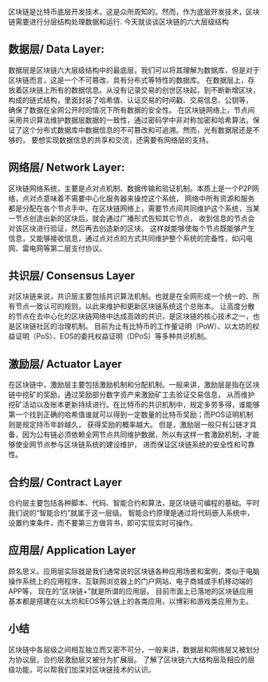 区块链是比特币底层开发技术，这是众所周知的。然而，作为底层开发技术，区块链需要进行分层结构处理数据和运行.
今天就谈谈区块链的六大层级结构
## 数据层/ Data Layer:
数据层是区块链六大层级结构中的最底层，我们可以将其理解为数据库，但是对于区块链而言，这是一个不可篡改、具有分布式等特性的数据库。
在数据层上，存放着区块链上所有的数据信息。从没有记录交易的创世区块起，到不断新增区块，构成的链式结构，里面封装了哈希值、认证交易的时间戳、交易信息、公钥等，
确保了数据在全网公开时的情况下所有数据的安全性。
在区块链网络上，节点间采用共识算法维护数据层数据的一致性，通过密码学中非对称加密和哈希算法，保证了这个分布式数据库中数据信息的不可篡改和可追溯。然而，光有数据层还是不够的，
要想实现数据信息的共享和交流，还需要有网络层的支持。

## 网络层/ Network Layer:
区块链网络系统，主要是点对点机制、数据传输和验证机制。本质上是一个P2P网络，点对点意味着不需要中心化服务器来操控这个系统，
网络中所有资源和服务都是分配在各个节点手中。在区块链网络上，需要节点间共同维护这个系统，当某一节点创造出新的区块后，就会通过广播形式告知其它节点，
收到信息的节点会对该区块进行验证，然后再去创造新的区块。
这样就能够使每个节点既能够产生信息，又能够接收信息，通过点对点的方式共同维护整个系统的完备性，如闪电网、雷电网等第二层支付协议。

## 共识层/ Consensus Layer
对区块链来说，共识层主要包括共识算法机制。也就是在全网形成一个统一的、所有节点一致认可的规则，以此来维护和更新区块链系统这个总账本。
让高度分散的节点在去中心化的区块链网络中达成高效的共识，是区块链的核心技术之一，也是区块链社区的治理机制。
目前为止有比特币的工作量证明（PoW）、以太坊的权益证明（PoS）、EOS的委托权益证明（DPoS）等多种共识机制。

## 激励层/ Actuator Layer
在区块链中，激励层主要包括激励机制和分配机制。一般来讲，激励层是指在区块链中挖矿的奖励，通过奖励部分数字资产来激励矿工去验证交易信息，
从而维护挖矿活动以及账本更新持续进行。在比特币的共识机制中，规定多劳多得，谁能够第一个找到正确的哈希值谁就可以得到一定数量的比特币奖励；而POS证明机制则是规定持币年龄越久，
获得奖励的概率越大。
但是，激励层一般只有公链才具备，因为公有链必须依赖全网节点共同维护数据，所以有这样一套激励机制，才能够使全网节点参与区块链系统的建设维护，
进而保证区块链系统的安全性和可靠性。

## 合约层/ Contract Layer
合约层主要包括各种脚本、代码、智能合约和算法，是区块链可编程的基础。平时我们说的“智能合约”就属于这一层级。
智能合约原理是通过将代码嵌入系统中，设置约束条件，而不要第三方做背书，即可实现实时可操作。

## 应用层/ Application Layer
顾名思义，应用层实际就是我们通常说的区块链各种应用场景和案例，类似于电脑操作系统上的应用程序、互联网浏览器上的门户网站、电子商城或手机移动端的APP等，
现在的“区块链+”就是所谓的应用层。
目前市面上已落地的区块链应用基本都是搭建在以太坊和EOS等公链上的各类应用，以博彩和游戏类应用为主。

## 小结
区块链中各层级之间相互独立而又密不可分，一般来讲，数据层和网络层又被划分为协议层，合约层激励层又被分为扩展层。
了解了区块链六大结构层及相应的层级功能，可以帮我们加深对区块链技术的认识。

